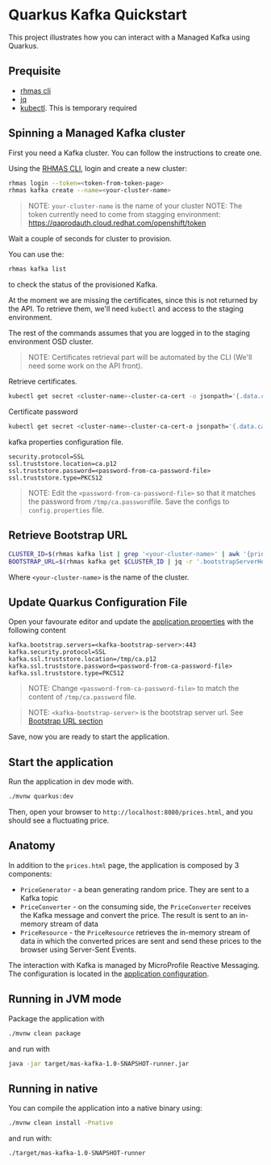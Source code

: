 Quarkus Kafka Quickstart
========================

This project illustrates how you can interact with a Managed Kafka using Quarkus.

## Prequisite

- [rhmas cli](https://github.com/bf2fc6cc711aee1a0c2a/cli/releases)
- [jq](https://stedolan.github.io/jq/)
- [kubectl](https://kubernetes.io/fr/docs/reference/kubectl/overview/). This is temporary required

## Spinning a Managed Kafka cluster

First you need a Kafka cluster. You can follow the instructions to create one.

Using the [RHMAS CLI](https://github.com/bf2fc6cc711aee1a0c2a/cli/releases), login and create a new cluster:

```bash
rhmas login --token=<token-from-token-page>
rhmas kafka create --name=<your-cluster-name>
```
> NOTE: `your-cluster-name` is the name of your cluster
> NOTE: The token currently need to come from stagging environment:
https://qaprodauth.cloud.redhat.com/openshift/token

Wait a couple of seconds for cluster to provision.

You can use the:
```bash
rhmas kafka list
``` 

to check the status of the provisioned Kafka. 

At the moment we are missing the certificates, since this is not returned by the API. 
To retrieve them, we'll need `kubectl` and access to the staging environment.

The rest of the commands assumes that you are logged in to the staging environment OSD cluster.

> NOTE: Certificates retrieval part will be automated by the CLI (We'll need some work on the API front).

Retrieve certificates. 
```bash
kubectl get secret <cluster-name>-cluster-ca-cert -o jsonpath='{.data.ca\.p12}' | base64 -d > /tmp/ca.p12
```

Certificate password
```bash
kubectl get secret <cluster-name>-cluster-ca-cert-o jsonpath='{.data.ca\.password}' | base64 -d > /tmp/ca.password
```

kafka properties configuration file.

```properties
security.protocol=SSL
ssl.truststore.location=ca.p12
ssl.truststore.password=<password-from-ca-password-file>
ssl.truststore.type=PKCS12
```

> NOTE: Edit the `<password-from-ca-password-file>` so that it matches the password from `/tmp/ca.password`file. 
> Save the configs to `config.properties` file.

## Retrieve Bootstrap URL

```bash
CLUSTER_ID=$(rhmas kafka list | grep '<your-cluster-name>' | awk '{print $1}')
BOOTSTRAP_URL=$(rhmas kafka get $CLUSTER_ID | jq -r '.bootstrapServerHost')
```

Where `<your-cluster-name>` is the name of the cluster.

## Update Quarkus Configuration File

Open your favourate editor and update the [application.properties](src/main/resources/application.properties) with the following content

```properties
kafka.bootstrap.servers=<kafka-bootstrap-server>:443
kafka.security.protocol=SSL
kafka.ssl.truststore.location=/tmp/ca.p12
kafka.ssl.truststore.password=<password-from-ca-password-file>
kafka.ssl.truststore.type=PKCS12
```

> NOTE: Change `<password-from-ca-password-file>` to match the content of `/tmp/ca.password` file. 

> NOTE: `<kafka-bootstrap-server>` is the bootstrap server url. See [Bootstrap URL section](#retrieve-bootstrap-url)

Save, now you are ready to start the application.

## Start the application

Run the application in dev mode with.

```bash
./mvnw quarkus:dev
```

Then, open your browser to `http://localhost:8080/prices.html`, and you should see a fluctuating price.

## Anatomy

In addition to the `prices.html` page, the application is composed by 3 components:

* `PriceGenerator` - a bean generating random price. They are sent to a Kafka topic
* `PriceConverter` - on the consuming side, the `PriceConverter` receives the Kafka message and convert the price.
The result is sent to an in-memory stream of data
* `PriceResource`  - the `PriceResource` retrieves the in-memory stream of data in which the converted prices are sent and send these prices to the browser using Server-Sent Events.

The interaction with Kafka is managed by MicroProfile Reactive Messaging.
The configuration is located in the [application configuration](src/main/resources/application.properties).

## Running in JVM mode

Package the application with

```bash
./mvnw clean package
```

and run with

```bash
java -jar target/mas-kafka-1.0-SNAPSHOT-runner.jar
```

## Running in native

You can compile the application into a native binary using:
```bash
./mvnw clean install -Pnative
```

and run with:
```bash
./target/mas-kafka-1.0-SNAPSHOT-runner
```